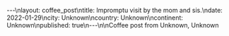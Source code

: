---\nlayout: coffee_post\ntitle: Impromptu visit by the mom and sis.\ndate: 2022-01-29\ncity: Unknown\ncountry: Unknown\ncontinent: Unknown\npublished: true\n---\n\nCoffee post from Unknown, Unknown